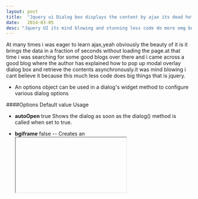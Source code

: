```yaml
---
layout: post
title:  "Jquery ui Dialog box displays the content by ajax its dead hot ghost rider"
date:   2014-03-05 
desc: "Jquery UI its mind blowing and stunning less code do more omg but i didnt expect it will do this much come lets explore the beauty of jquery wit ajax"
---
```


At many times i was eager to learn ajax,yeah obviously the beauty of it is 
it brings the data in a fraction of seconds without loading the page.at that time
i was searching for some good blogs over there and i came across a good blog where the 
author has explained how to pop up modal overlay dialog box and retrieve the contents 
asynchronously.it was mind blowing i cant believe it because this much less code does big things
that is jquery.

+ An options object can be used in a dialog's widget method to configure various dialog options

####Options	Default value	Usage
+ **autoOpen**	 true	Shows the dialog as soon as the dialog() method is called when set to true.

+ **bgiframe**	false -- Creates an <iframe> shim to prevent <select> elements showing through the dialog in IE6 (at present the bgiframe plugin is required). We'll look at this option in more detail shortly. This plugin is due to be retired in version 1.8 of the library and will be replaced by the new stackfix component.
+ **buttons**	{}	Supplies an object containing buttons to be used with the dialog. Each     
                                     property name becomes the text on the <button> element, and the value of each property is a callback function, which is executed when the button is clicked.
+ **closeOnEscape**	true -	If set to true, the dialog will close when the Esc key is pressed.
+ **dialogClass**	""	- Sets additional class names on the dialog for theming purposes.
+ **draggable**	true -	Makes the dialog draggable (use ui.draggable.js).
+ **height**	"auto" -	Sets the starting height of the dialog.
+ **hide**	null	-Sets an effect to be used when the dialog is closed.
+ **maxHeight**	false-	Sets a maximum height for the dialog.
+ **maxWidth**	false	-Sets a maximum width for the dialog.
+ **minHeight**	150 -	Sets a minimum height for the dialog.
+ **minWidth**	150 -	Sets a minimum width for the dialog.
+ **modal**	false	Enables modality while the dialog is open.
+ **position**	"center"	-Sets the starting position of the dialog in the viewport. Can accept a + string, or an array of strings, or an array containing exact coordinates of the dialog offset from the top and left of the viewport.
+ **resizable** true -	Makes the dialog resizable (also requires ui.resizable.js).
+ **show**	null	Sets an effect to be used when the dialog is opened.
+ **stack**	true-	Causes the focused dialog to move to the front when several dialogs are open.
+ **title**	false -	Alternative to specifying the title attribute on the widget's underlying container element.
+ **width**	300-	Sets the starting width of the dialog.
+ **zIndex**	1000--Sets the starting CSS z-index of the widget. When using multiple dialogs and the stack option is set to true the z-index will change as each dialog is moved to the front of the stack.

and i am damn sure you wont be able to get these compicated things so lets begin to practical work before that i will explain small snippet of code to make it clear

{%highlight javascript%}
	$("#div1").dialog({
					autoOpen:false,
					modal:true,   //open as modal overlay
					width: 600, //width size
					height:300, //height size
					buttons:{    //buttons in dialog box can be added
						"Dismiss": function(){     //adding dismiss button
							$(this).dialog("close");
						}
					}
					
})
{%endhighlight%}

Explanation:
 we are defining the modal dialog box to the div element and initializing with values such as it should be modal overlay,width and hieght of it and inserting some buttons and necessary actions in anonymous functions in dialog box .

{%highlight javascript%}
$("button#hitme").on('click',function(e){
				console.log("clicked");
				e.preventDefault();
				$("#div1").html("");
				$("#div1").dialog("option","title","Loading...").dialog("open");
				$("#div1").load("what_i_am.txt",function(){
					$("#div1").dialog("option","title",$(this).find("h2").text());
					$(this).find("h2").remove();
				});

{%%endhighlight}

Explanation:
+ $("#div1").dialog("option","title","Loading...").dialog("open"); --open the dialog box and set the title of it as Loading...
+ $("#div1").load("what_i_am.txt",function -- load the content of text file and insert it in to doalog box.
+ $("#div1").dialog("option","title",$(this).find("h2").text()); -- find the h2 tag in the text file and put it as title of dialogg box.
+ $(this).find("h2").remove(); -- remove the title from the body of dialog box.
